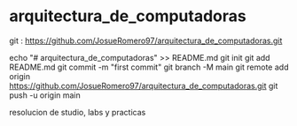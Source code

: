 # arquitectura_de_computadoras

git : https://github.com/JosueRomero97/arquitectura_de_computadoras.git

echo "# arquitectura_de_computadoras" >> README.md
git init
git add README.md
git commit -m "first commit"
git branch -M main
git remote add origin https://github.com/JosueRomero97/arquitectura_de_computadoras.git
git push -u origin main


resolucion de studio, labs y practicas
